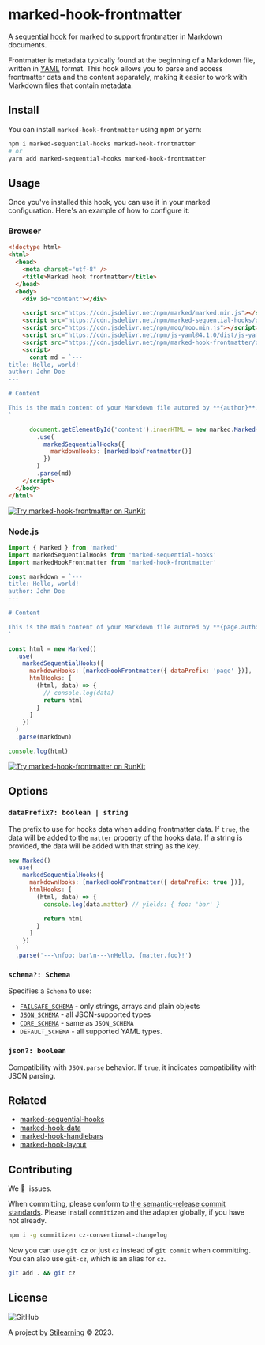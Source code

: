 # marked-hook-frontmatter

A [sequential hook](https://github.com/bent10/marked-extensions/tree/main/packages/sequential-hooks) for marked to support frontmatter in Markdown documents.

Frontmatter is metadata typically found at the beginning of a Markdown file, written in [YAML](https://yaml.org/) format. This hook allows you to parse and access frontmatter data and the content separately, making it easier to work with Markdown files that contain metadata.

## Install

You can install `marked-hook-frontmatter` using npm or yarn:

```bash
npm i marked-sequential-hooks marked-hook-frontmatter
# or
yarn add marked-sequential-hooks marked-hook-frontmatter
```

## Usage

Once you've installed this hook, you can use it in your marked configuration. Here's an example of how to configure it:

### Browser

```html
<!doctype html>
<html>
  <head>
    <meta charset="utf-8" />
    <title>Marked hook frontmatter</title>
  </head>
  <body>
    <div id="content"></div>

    <script src="https://cdn.jsdelivr.net/npm/marked/marked.min.js"></script>
    <script src="https://cdn.jsdelivr.net/npm/marked-sequential-hooks/dist/index.umd.min.js"></script>
    <script src="https://cdn.jsdelivr.net/npm/moo/moo.min.js"></script>
    <script src="https://cdn.jsdelivr.net/npm/js-yaml@4.1.0/dist/js-yaml.min.js"></script>
    <script src="https://cdn.jsdelivr.net/npm/marked-hook-frontmatter/dist/index.umd.min.js"></script>
    <script>
      const md = `---
title: Hello, world!
author: John Doe
---

# Content

This is the main content of your Markdown file autored by **{author}**.
`

      document.getElementById('content').innerHTML = new marked.Marked()
        .use(
          markedSequentialHooks({
            markdownHooks: [markedHookFrontmatter()]
          })
        )
        .parse(md)
    </script>
  </body>
</html>
```

[![Try marked-hook-frontmatter on RunKit](https://badge.runkitcdn.com/example.html.svg)](https://untitled-yq22k0054c7e.runkit.sh/)

### Node.js

```js
import { Marked } from 'marked'
import markedSequentialHooks from 'marked-sequential-hooks'
import markedHookFrontmatter from 'marked-hook-frontmatter'

const markdown = `---
title: Hello, world!
author: John Doe
---

# Content

This is the main content of your Markdown file autored by **{page.author}**.
`

const html = new Marked()
  .use(
    markedSequentialHooks({
      markdownHooks: [markedHookFrontmatter({ dataPrefix: 'page' })],
      htmlHooks: [
        (html, data) => {
          // console.log(data)
          return html
        }
      ]
    })
  )
  .parse(markdown)

console.log(html)
```

[![Try marked-hook-frontmatter on RunKit](https://badge.runkitcdn.com/example.js.svg)](https://runkit.com/bent10/653127c491450f000835d926)

## Options

### `dataPrefix?: boolean | string`

The prefix to use for hooks data when adding frontmatter data. If `true`, the data will be added to the `matter` property of the hooks data. If a string is provided, the data will be added with that string as the key.

```js
new Marked()
  .use(
    markedSequentialHooks({
      markdownHooks: [markedHookFrontmatter({ dataPrefix: true })],
      htmlHooks: [
        (html, data) => {
          console.log(data.matter) // yields: { foo: 'bar' }

          return html
        }
      ]
    })
  )
  .parse('---\nfoo: bar\n---\nHello, {matter.foo}!')
```

### `schema?: Schema`

Specifies a `Schema` to use:

- [`FAILSAFE_SCHEMA`](http://www.yaml.org/spec/1.2/spec.html#id2802346) - only strings, arrays and plain objects
- [`JSON_SCHEMA`](http://www.yaml.org/spec/1.2/spec.html#id2803231) - all JSON-supported types
- [`CORE_SCHEMA`](http://www.yaml.org/spec/1.2/spec.html#id2804923) - same as `JSON_SCHEMA`
- `DEFAULT_SCHEMA` - all supported YAML types.

### `json?: boolean`

Compatibility with `JSON.parse` behavior. If `true`, it indicates compatibility with JSON parsing.

## Related

- [marked-sequential-hooks](https://github.com/bent10/marked-extensions/tree/main/packages/sequential-hooks)
- [marked-hook-data](https://github.com/bent10/marked-extensions/tree/main/packages/hook-data)
- [marked-hook-handlebars](https://github.com/bent10/marked-extensions/tree/main/packages/hook-handlebars)
- [marked-hook-layout](https://github.com/bent10/marked-extensions/tree/main/packages/hook-layout)

## Contributing

We 💛&nbsp; issues.

When committing, please conform to [the semantic-release commit standards](https://www.conventionalcommits.org/). Please install `commitizen` and the adapter globally, if you have not already.

```bash
npm i -g commitizen cz-conventional-changelog
```

Now you can use `git cz` or just `cz` instead of `git commit` when committing. You can also use `git-cz`, which is an alias for `cz`.

```bash
git add . && git cz
```

## License

![GitHub](https://img.shields.io/github/license/bent10/marked-extensions)

A project by [Stilearning](https://stilearning.com) &copy; 2023.
